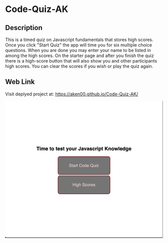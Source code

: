 # Code-Quiz-AK

## Description 
This is a timed quiz on Javascript fundamentals that stores high scores. Once you click "Start Quiz" the app will time you for six multiple choice questions. 
When you are done you may enter your name to be listed in among the high scores. 
On the starter page and after you finish the quiz there is a high-score button that will also show you and other participants high scores. 
You can clear the scores if you wish or play the quiz again.

## Web Link
Visit deplyed project at: https://aken00.github.io/Code-Quiz-AK/

![Alt text](images/Challenge-4-SS.png)